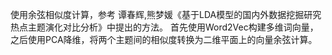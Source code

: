 使用余弦相似度计算，参考 谭春辉,熊梦媛《基于LDA模型的国内外数据挖掘研究热点主题演化对比分析》中提出的方法。
首先使用Word2Vec构建多维词向量，之后使用PCA降维，将两个主题间的相似度转换为二维平面上的向量余弦计算。
